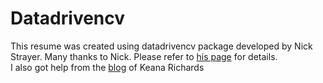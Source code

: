 # Datadrivencv
This resume was created using datadrivencv package developed by Nick Strayer. Many thanks to Nick. Please refer to [his page](https://github.com/nstrayer/datadrivencv) for details.  
I also got help from the [blog](https://www.keanarichards.com/2020/10/18/how-to-make-your-resume-cv-in-r/) of Keana Richards


